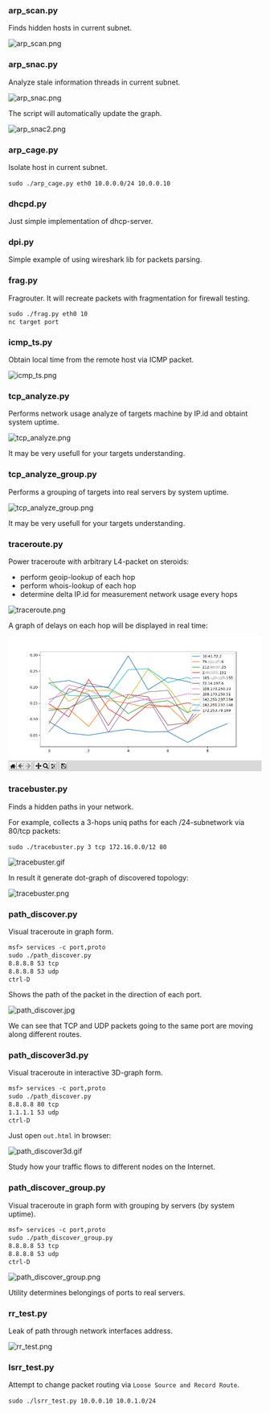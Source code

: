 ### arp_scan.py
Finds hidden hosts in current subnet.

![arp_scan.png](demo/arp_scan.png)

### arp_snac.py
Analyze stale information threads in current subnet.

![arp_snac.png](demo/arp_snac.png)

The script will automatically update the graph.

![arp_snac2.png](demo/arp_snac2.png)

### arp_cage.py
Isolate host in current subnet.

`sudo ./arp_cage.py eth0 10.0.0.0/24 10.0.0.10`

### dhcpd.py
Just simple implementation of dhcp-server.

### dpi.py
Simple example of using wireshark lib for packets parsing.

### frag.py
Fragrouter. It will recreate packets with fragmentation for firewall testing.

```
sudo ./frag.py eth0 10
nc target port
```

### icmp_ts.py
Obtain local time from the remote host via ICMP packet.

![icmp_ts.png](demo/icmp_ts.png)

### tcp_analyze.py
Performs network usage analyze of targets machine by IP.id and obtaint system uptime.

![tcp_analyze.png](demo/tcp_analyze.png)

It may be very usefull for your targets understanding.

### tcp_analyze_group.py
Performs a grouping of targets into real servers by system uptime.

![tcp_analyze_group.png](demo/tcp_analyze_group.png)

It may be very usefull for your targets understanding.

### traceroute.py
Power traceroute with arbitrary L4-packet on steroids:
* perform geoip-lookup of each hop
* perform whois-lookup of each hop
* determine delta IP.id for measurement network usage every hops

![traceroute.png](demo/traceroute.png)

A graph of delays on each hop will be displayed in real time:

![traceroute_graph.png](demo/traceroute2.png)

### tracebuster.py
Finds a hidden paths in your network.

For example, collects a 3-hops uniq paths for each /24-subnetwork via 80/tcp packets:

`sudo ./tracebuster.py 3 tcp 172.16.0.0/12 80`

![tracebuster.gif](demo/tracebuster.gif)

In result it generate dot-graph of discovered topology:

![tracebuster.png](demo/tracebuster.png)

### path_discover.py
Visual traceroute in graph form.

```
msf> services -c port,proto
sudo ./path_discover.py
8.8.8.8 53 tcp
8.8.8.8 53 udp
ctrl-D
```

Shows the path of the packet in the direction of each port.

![path_discover.jpg](demo/path_discover.jpg)

We can see that TCP and UDP packets going to the same port are moving along different routes.

### path_discover3d.py
Visual traceroute in interactive 3D-graph form.

```
msf> services -c port,proto
sudo ./path_discover.py
8.8.8.8 80 tcp
1.1.1.1 53 udp
ctrl-D
```

Just open `out.html` in browser:

![path_discover3d.gif](demo/path_discover3d.gif)

Study how your traffic flows to different nodes on the Internet.

### path_discover_group.py
Visual traceroute in graph form with grouping by servers (by system uptime).

```
msf> services -c port,proto
sudo ./path_discover_group.py
8.8.8.8 53 tcp
8.8.8.8 53 udp
ctrl-D
```

![path_discover_group.png](demo/path_discover_group.png)

Utility determines belongings of ports to real servers.

### rr_test.py
Leak of path through network interfaces address.

![rr_test.png](demo/rr_test.png)

### lsrr_test.py
Attempt to change packet routing via `Loose Source and Record Route`.

`sudo ./lsrr_test.py 10.0.0.10 10.0.1.0/24`
